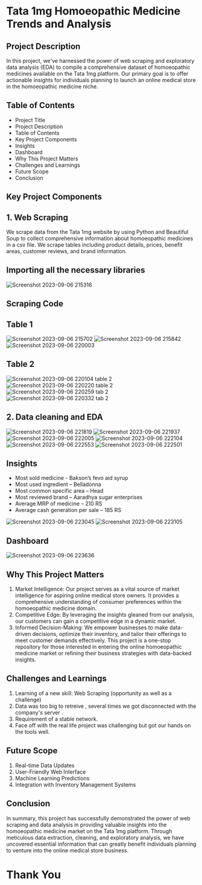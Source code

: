 # Tata 1mg Homoeopathic Medicine Trends and Analysis
## Project Description 
In this project, we've harnessed the power of web scraping and exploratory data analysis (EDA) to compile a comprehensive dataset of homoeopathic medicines available on the Tata 1mg platform. Our primary goal is to offer actionable insights for individuals planning to launch an online medical store in the homoeopathic medicine niche.
## Table of Contents
* Project Title
* Project Description
* Table of Contents
* Key Project Components
* Insights
* Dashboard
* Why This Project Matters
* Challenges and Learnings
* Future Scope
* Conclusion
## Key Project Components
## 1. Web Scraping
We scrape data from the Tata 1mg website by using Python and Beautiful Soup to collect comprehensive information about homoeopathic medicines in a csv file. We scrape tables including product details, prices, benefit areas, customer reviews, and brand information. 
## Importing all the necessary libraries
![Screenshot 2023-09-06 215316](https://github.com/Monika-Singh12/1Mg-Homeopathic---project/assets/137449544/181f40e7-01fa-414c-a192-3178ca9c2714)
## Scraping Code 
## Table 1
![Screenshot 2023-09-06 215702](https://github.com/Monika-Singh12/1Mg-Homeopathic---project/assets/137449544/4da13043-3049-451a-ba74-f7067d46e564)
![Screenshot 2023-09-06 215842](https://github.com/Monika-Singh12/1Mg-Homeopathic---project/assets/137449544/dab821e0-4342-4278-ad0e-5c836fc8d7df)
![Screenshot 2023-09-06 220003](https://github.com/Monika-Singh12/1Mg-Homeopathic---project/assets/137449544/cc1747ed-b40f-4c06-ac92-573ce7bc1140)
## Table 2
![Screenshot 2023-09-06 220104 table 2](https://github.com/Monika-Singh12/1Mg-Homeopathic---project/assets/137449544/fd28aa4d-f75c-442d-b613-ec5478bf70bb)
![Screenshot 2023-09-06 220220 table 2](https://github.com/Monika-Singh12/1Mg-Homeopathic---project/assets/137449544/1b9a1e4d-b27f-427a-b2ba-4b2f4d967603)
![Screenshot 2023-09-06 220259 tab 2](https://github.com/Monika-Singh12/1Mg-Homeopathic---project/assets/137449544/6cf2eef0-fc00-4e26-83a2-3eac5058e5b6)
![Screenshot 2023-09-06 220332 tab 2](https://github.com/Monika-Singh12/1Mg-Homeopathic---project/assets/137449544/a29892a8-7f32-4db9-9790-33d7bf28c48b)
## 2. Data cleaning and EDA
![Screenshot 2023-09-06 221819](https://github.com/Monika-Singh12/1Mg-Homeopathic---project/assets/137449544/160df350-376b-4bc2-a4be-50ac68ed7125)
![Screenshot 2023-09-06 221937](https://github.com/Monika-Singh12/1Mg-Homeopathic---project/assets/137449544/e6428f24-036a-4748-a121-ab1b5d0075e2)
![Screenshot 2023-09-06 222005](https://github.com/Monika-Singh12/1Mg-Homeopathic---project/assets/137449544/47ab3072-ac08-4b6a-b532-2a420dd660e8)
![Screenshot 2023-09-06 222104](https://github.com/Monika-Singh12/1Mg-Homeopathic---project/assets/137449544/189661c5-e127-4cd1-a2a8-9f33c0cab307)
![Screenshot 2023-09-06 222553](https://github.com/Monika-Singh12/1Mg-Homeopathic---project/assets/137449544/eea6d7e8-aa1b-4f9a-8125-289710239b81)
![Screenshot 2023-09-06 222501](https://github.com/Monika-Singh12/1Mg-Homeopathic---project/assets/137449544/5b6228ac-84ae-4703-a26c-99517e193b1b)
## Insights
* Most sold medicine - Bakson’s fevo aid syrup
* Most used ingredient – Belladonna
* Most common specific area – Head
* Most reviewed brand – Aaradhya sugar enterprises
* Average MRP of medicine – 210 RS
* Average cash generation per sale – 185 RS

![Screenshot 2023-09-06 223045](https://github.com/Monika-Singh12/1Mg-Homeopathic---project/assets/137449544/d7f33c18-70d9-43d2-b6f6-e6a36c1f03bb)
![Screenshot 2023-09-06 223105](https://github.com/Monika-Singh12/1Mg-Homeopathic---project/assets/137449544/43111ac3-ef88-49a5-9eb6-7eb99ec3010e)
## Dashboard
![Screenshot 2023-09-06 223636](https://github.com/Monika-Singh12/1Mg-Homeopathic---project/assets/137449544/7aa72e7f-092b-4bfc-b40b-ed78e5048c48)
## Why This Project Matters
1. Market Intelligence: Our project serves as a vital source of market intelligence for aspiring online medical store owners. It provides a comprehensive understanding of consumer preferences within the homoeopathic medicine domain.
2. Competitive Edge: By leveraging the insights gleaned from our analysis, our customers can gain a competitive edge in a dynamic market.
3. Informed Decision-Making: We empower businesses to make data-driven decisions, optimize their inventory, and tailor their offerings to meet customer demands effectively.
This project is a one-stop repository for those interested in entering the online homoeopathic medicine market or refining their business strategies with data-backed insights.
## Challenges and Learnings
1. Learning of a new skill: Web Scraping (opportunity as well as a challenge)
2. Data was too big to retreive , several times we got disconnected with the company's server .
3. Requirement of a stable network.
4. Face off with the real life project was challenging but got our hands on the tools well.
## Future Scope
1. Real-time Data Updates
2. User-Friendly Web Interface
3. Machine Learning Predictions
4. Integration with Inventory Management Systems
## Conclusion
In summary, this project has successfully demonstrated the power of web scraping and data analysis in providing valuable insights into the homoeopathic medicine market on the Tata 1mg platform. Through meticulous data extraction, cleaning, and exploratory analysis, we have uncovered essential information that can greatly benefit individuals planning to venture into the online medical store business.
# Thank You 






